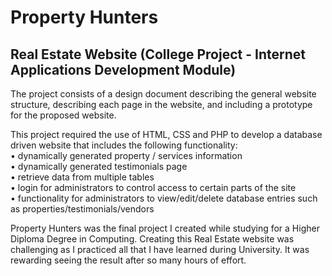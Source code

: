 <h1>Property Hunters</h1>

<h2>Real Estate Website (College Project - Internet Applications Development Module)</h2>

<p>The project consists of a design document describing the general website structure, describing
each page in the website, and including a prototype for the proposed website.<br/>

This project required the use of HTML, CSS and PHP to develop a database driven website that includes the following functionality:<br/>
• dynamically generated property / services information<br/>
• dynamically generated testimonials page<br/>
• retrieve data from multiple tables<br/>
• login for administrators to control access to certain parts of the site<br/>
• functionality for administrators to view/edit/delete database entries such as
properties/testimonials/vendors</p>

Property Hunters was the final project I created while studying for a Higher Diploma Degree in Computing. Creating this Real Estate website was challenging as I practiced all that I have learned during University. It was rewarding seeing the result after so many hours of effort. 
